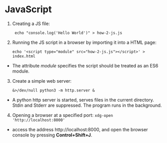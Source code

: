 # JavaScript

1. Creating a JS file:

    ` echo "console.log('Hello World')" > how-2-js.js`
2. Running the JS script in a browser by importing it into a HTML page:

    `echo '<script type="module" src="how-2-js.js"></script>' > index.html`
- The attribute *module*  specifies the script should be treated as an ES6 module.

3. Create a simple web server:

    `&>/dev/null python3 -m http.server &`
-  A python http server is started, serves files in the current directory. Stdin and Stderr are suppressed. The program runs in the background.

4. Opening a browser at a specified port:
    `xdg-open 'http://localhost:8000'`
- access the address http://localhost:8000, and open the browser console by pressing **Control+Shift+J**.